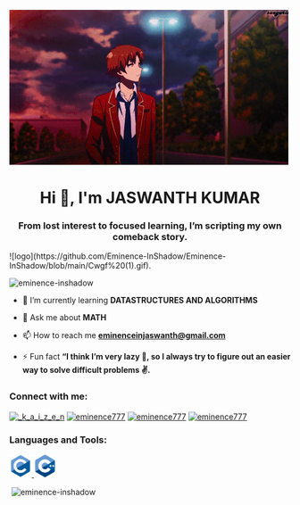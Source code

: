 ![logo](https://github.com/Eminence-InShadow/Eminence-InShadow/blob/main/banner.gif)

<h1 align="center">Hi 👋, I'm JASWANTH KUMAR</h1>
<h3 align="center">From lost interest to focused learning, I’m scripting my own comeback story.</h3>
![logo](https://github.com/Eminence-InShadow/Eminence-InShadow/blob/main/Cwgf%20(1).gif).
<p align="left"> <img src="https://komarev.com/ghpvc/?username=eminence-inshadow&label=Profile%20views&color=0e75b6&style=flat" alt="eminence-inshadow" /> </p>

- 🌱 I’m currently learning **DATASTRUCTURES AND ALGORITHMS**

- 💬 Ask me about **MATH**

- 📫 How to reach me **eminenceinjaswanth@gmail.com**

- ⚡ Fun fact **“I think I’m very lazy 🥱, so I always try to figure out an easier way to solve difficult problems ✌️.**

<h3 align="left">Connect with me:</h3>
<p align="left">
<a href="https://instagram.com/_k_a_i_z_e_n" target="blank"><img align="center" src="https://raw.githubusercontent.com/rahuldkjain/github-profile-readme-generator/master/src/images/icons/Social/instagram.svg" alt="_k_a_i_z_e_n" height="30" width="40" /></a>
<a href="https://www.codechef.com/users/eminence777" target="blank"><img align="center" src="https://cdn.jsdelivr.net/npm/simple-icons@3.1.0/icons/codechef.svg" alt="eminence777" height="30" width="40" /></a>
<a href="https://codeforces.com/profile/eminence777" target="blank"><img align="center" src="https://raw.githubusercontent.com/rahuldkjain/github-profile-readme-generator/master/src/images/icons/Social/codeforces.svg" alt="eminence777" height="30" width="40" /></a>
<a href="https://www.leetcode.com/eminence777" target="blank"><img align="center" src="https://raw.githubusercontent.com/rahuldkjain/github-profile-readme-generator/master/src/images/icons/Social/leet-code.svg" alt="eminence777" height="30" width="40" /></a>
</p>

<h3 align="left">Languages and Tools:</h3>
<p align="left"> <a href="https://www.cprogramming.com/" target="_blank" rel="noreferrer"> <img src="https://raw.githubusercontent.com/devicons/devicon/master/icons/c/c-original.svg" alt="c" width="40" height="40"/> </a> <a href="https://www.w3schools.com/cpp/" target="_blank" rel="noreferrer"> <img src="https://raw.githubusercontent.com/devicons/devicon/master/icons/cplusplus/cplusplus-original.svg" alt="cplusplus" width="40" height="40"/> </a> </p>

<p>&nbsp;<img align="center" src="https://github-readme-stats.vercel.app/api?username=eminence-inshadow&show_icons=true&locale=en" alt="eminence-inshadow" /></p>
